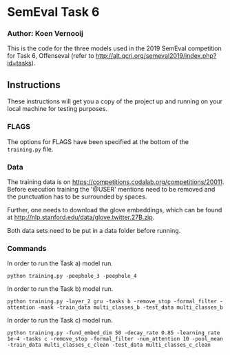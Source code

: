 # SemEval Task 6
  
### Author: Koen Vernooij

This is the code for the three models used in the 2019 SemEval competition for Task 6, Offenseval (refer to http://alt.qcri.org/semeval2019/index.php?id=tasks).

## Instructions

These instructions will get you a copy of the project up and running on your local machine for testing purposes.

### FLAGS

The options for FLAGS have been specified at the bottom of the `training.py` file.

### Data

The training data is on https://competitions.codalab.org/competitions/20011.
Before execution training the '@USER' mentions need to be removed and the punctuation has to be surrounded by spaces.

Further, one needs to download the glove embeddings, which can be found at http://nlp.stanford.edu/data/glove.twitter.27B.zip.

Both data sets need to be put in a data folder before running.

### Commands

In order to run the Task a) model run.

```
python training.py -peephole_3 -peephole_4
```

In order to run the Task b) model run.

```
python training.py -layer_2 gru -tasks b -remove_stop -formal_filter -attention -mask -train_data multi_classes_b -test_data multi_classes_b
```

In order to run the Task c) model run.

```
python training.py -fund_embed_dim 50 -decay_rate 0.85 -learning_rate 1e-4 -tasks c -remove_stop -formal_filter -num_attention 10 -pool_mean -train_data multi_classes_c_clean -test_data multi_classes_c_clean
```

